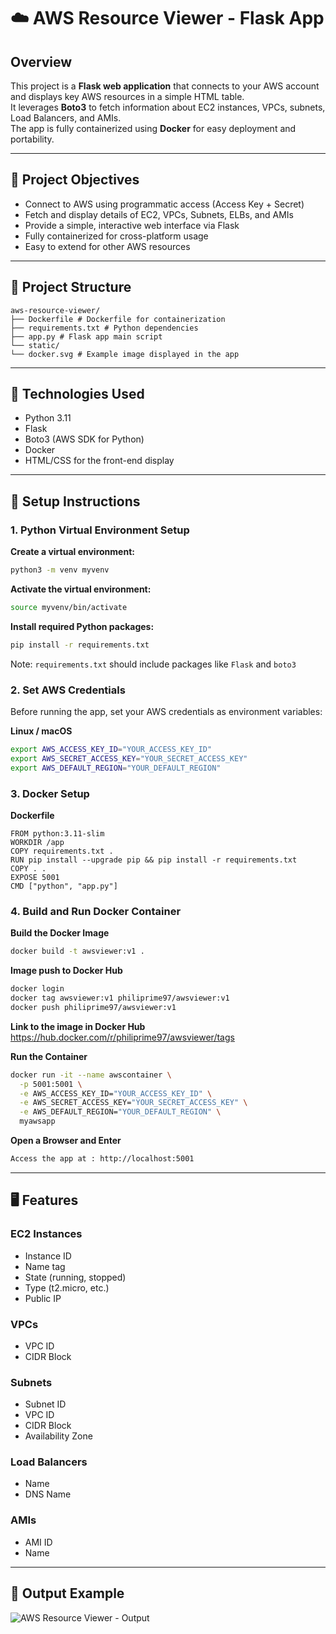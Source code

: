 # ☁️ AWS Resource Viewer - Flask App

## Overview

This project is a **Flask web application** that connects to your AWS account and displays key AWS resources in a simple HTML table.  
It leverages **Boto3** to fetch information about EC2 instances, VPCs, subnets, Load Balancers, and AMIs.  
The app is fully containerized using **Docker** for easy deployment and portability.

---

## 🎯 Project Objectives

- Connect to AWS using programmatic access (Access Key + Secret)
- Fetch and display details of EC2, VPCs, Subnets, ELBs, and AMIs
- Provide a simple, interactive web interface via Flask
- Fully containerized for cross-platform usage
- Easy to extend for other AWS resources

---

## 📁 Project Structure

```
aws-resource-viewer/
├── Dockerfile # Dockerfile for containerization
├── requirements.txt # Python dependencies
├── app.py # Flask app main script
└── static/
└── docker.svg # Example image displayed in the app
```

---

## 🧰 Technologies Used

- Python 3.11
- Flask
- Boto3 (AWS SDK for Python)
- Docker
- HTML/CSS for the front-end display

---

## 🚀 Setup Instructions
### 1. Python Virtual Environment Setup
**Create a virtual environment:**
```bash
python3 -m venv myvenv
```
**Activate the virtual environment:**
```bash
source myvenv/bin/activate
```
**Install required Python packages:**
```bash
pip install -r requirements.txt
```
Note: `requirements.txt` should include packages like `Flask` and `boto3`

### 2. Set AWS Credentials

Before running the app, set your AWS credentials as environment variables:

**Linux / macOS**
```bash
export AWS_ACCESS_KEY_ID="YOUR_ACCESS_KEY_ID"
export AWS_SECRET_ACCESS_KEY="YOUR_SECRET_ACCESS_KEY"
export AWS_DEFAULT_REGION="YOUR_DEFAULT_REGION"
```

### 3. Docker Setup
**Dockerfile**

```Copy code
FROM python:3.11-slim
WORKDIR /app
COPY requirements.txt .
RUN pip install --upgrade pip && pip install -r requirements.txt
COPY . .
EXPOSE 5001
CMD ["python", "app.py"]
```

### 4. Build and Run Docker Container
**Build the Docker Image**
```bash
docker build -t awsviewer:v1 .
```

**Image push to Docker Hub**
```bash
docker login
docker tag awsviewer:v1 philiprime97/awsviewer:v1
docker push philiprime97/awsviewer:v1
```

**Link to the image in Docker Hub**
https://hub.docker.com/r/philiprime97/awsviewer/tags

**Run the Container**
```bash
docker run -it --name awscontainer \
  -p 5001:5001 \
  -e AWS_ACCESS_KEY_ID="YOUR_ACCESS_KEY_ID" \
  -e AWS_SECRET_ACCESS_KEY="YOUR_SECRET_ACCESS_KEY" \
  -e AWS_DEFAULT_REGION="YOUR_DEFAULT_REGION" \
  myawsapp
```
**Open a Browser and Enter**
```bash
Access the app at : http://localhost:5001
```
---

## 🖥️ Features
### EC2 Instances
  - Instance ID
  - Name tag
  - State (running, stopped)
  - Type (t2.micro, etc.)
  - Public IP

### VPCs
- VPC ID
- CIDR Block

### Subnets
- Subnet ID
- VPC ID
- CIDR Block
- Availability Zone

### Load Balancers
- Name
- DNS Name

### AMIs
- AMI ID
- Name

---

## 📸 Output Example
![AWS Resource Viewer - Output](https://github.com/user-attachments/assets/c3581cb7-be2d-421b-9646-924b7a66a0eb)
